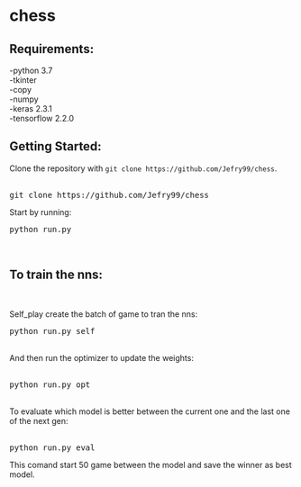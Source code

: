 # chess

<h2>Requirements:</h2>
  -python 3.7<br>
  -tkinter<br>
  -copy<br>
  -numpy<br>
  -keras 2.3.1<br>
  -tensorflow 2.2.0<br>
  
<h2>Getting Started:</h2>
Clone the repository with <code>git clone https://github.com/Jefry99/chess</code>.<br>
<br>
<pre>
git clone https://github.com/Jefry99/chess
</pre>

Start by running:

<pre>
python run.py
</pre>
<br>
<h2>To train the nns:</h2><br>

Self_play create the batch of game to tran the nns:<br>

<pre>
python run.py self
</pre>
<br>
And then run the optimizer to update the weights:<br>
<br>
<pre>
python run.py opt
</pre>
<br>
To evaluate which model is better between the current one and the last one of the next gen:<br>
<br>
<pre>
python run.py eval
</pre>
This comand start 50 game between the model and save the winner as best model.